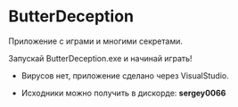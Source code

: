 # ButterDeception
Приложение с играми и многими секретами.

Запускай ButterDeception.exe и начинай играть!

- Вирусов нет, приложение сделано через VisualStudio.

- Исходники можно получить в дискорде: **sergey0066**
